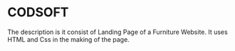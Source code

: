 # CODSOFT
The description is it consist of Landing Page of a Furniture Website.
It uses HTML and Css in the making of the page.
